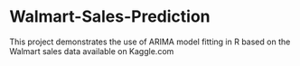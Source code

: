 # Walmart-Sales-Prediction

This project demonstrates the use of ARIMA model fitting in R based on the Walmart sales data available on Kaggle.com
